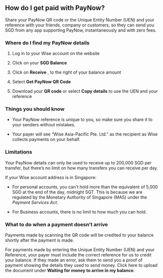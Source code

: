 ## How do I get paid with PayNow?  
Share your PayNow QR code or the Unique Entity Number (UEN) and your reference with your friends, company or customers, so they can send you SGD from any app supporting PayNow, instantaneously and with zero fees.

###  **Where do I find my PayNow details**

  1. Log in to your Wise account on the website

  2. Click on your **SGD Balance**

  3. Click on **Receive** , to the right of your balance amount

  4. Select **Get PayNow QR Code**

  5. Download your **QR code** or select **Copy details** to use the UEN and your reference




###  **Things you should know**

  * Your PayNow reference is unique to you, so make sure you share it to your senders without mistakes.

  * Your payer will see “Wise Asia-Pacific Pte. Ltd.” as the recipient as Wise collects payments on your behalf.




###  **Limitations**

Your PayNow details can only be used to receive up to 200,000 SGD per transfer, but there’s no limit on how many transfers you can receive per day.

If your Wise account address is in Singapore:

  * For personal accounts, you can't hold more than the equivalent of 5,000 SGD at the end of the day, midnight SGT. This is because we are regulated by the Monetary Authority of Singapore (MAS) under the _Payment Services Act_.

  * For Business accounts, there is no limit to how much you can hold.




###  **What to do when a payment doesn’t arrive**

Payments made by scanning the QR code will be credited to your balance shortly after the payment is made.

For payments made by entering the Unique Entity Number (UEN) and your Reference, your payer must include the correct reference for us to credit your balance. If they made an error, ask them to send you a proof of payment showing the details they used to send money. Click here to upload the document under **Waiting for money to arrive in my balance**.